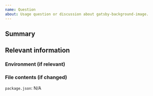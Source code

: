 ```yaml
---
name: Question
about: Usage question or discussion about gatsby-background-image.
---
```


<!--
  To make it easier for me to help you, please include as much useful information as possible.
  Before opening a new issue, please search existing issues https://github.com/timhagn/gatsby-background-image/issues
-->

## Summary

## Relevant information

<!-- Provide as much useful information as you can -->

### Environment (if relevant)

<!--
  Run `gatsby info --clipboard` in your gatsby project directory and 
  paste its contents here. Should your CLI of choice not support copying directly 
  to clipboard, just copy & paste `gatsby info`'s output here - both ways
  enclosing it within a code block (tripple backticks / ```) would be great! 
-->

### File contents (if changed)

`package.json`: N/A <!-- Please use a code block or just leave it as is if wasn't changed -->